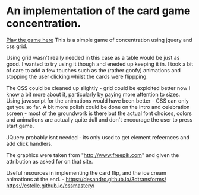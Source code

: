 # An implementation of the card game concentration.

[Play the game here](https://hexaglot.github.io/pairs/)
This is a simple game of concentration using jquery and css grid.

Using grid wasn't really needed in this case as a table would be just as good. I
wanted to try using it though and eneded up keeping it in. I took a bit of care
to add a few touches such as the (rather goofy) animations and stopping the user
clicking whilst the cards were flippping.

The CSS could be cleaned up slightly - grid could be exploited better now I know
a bit more about it, particularly by paying more attention to sizes. Using
javascript for the animations would have been better - CSS can only get you so
far. A bit more polish could be done on the intro and celebration screen - most
of the groundwork is there but the actual font choices, colors and animations
are actually quite dull and don't encourage the user to press start game.

JQuery probably isnt needed - its only used to get element refeernces and add
click handlers.

The graphics were taken from "http://www.freepik.com" and given the attribution
as asked for on that site.

Useful resources in implementing the card flip, and the ice cream animations at
the end. - https://desandro.github.io/3dtransforms/ https://estelle.github.io/cssmastery/

